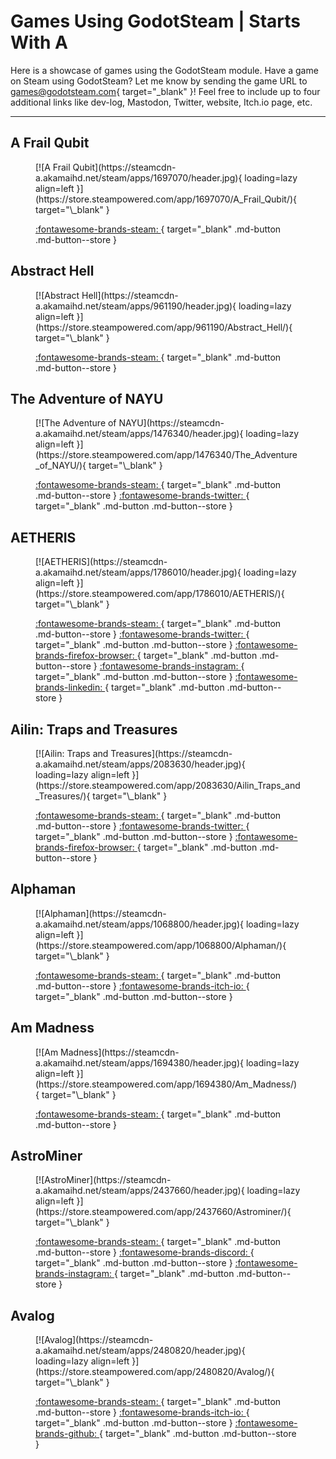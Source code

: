 # Games Using GodotSteam | Starts With A

Here is a showcase of games using the GodotSteam module. Have a game on Steam using GodotSteam? Let me know by sending the game URL to [games@godotsteam.com](mailto:games@godotsteam.com){ target="\_blank" }!  Feel free to include up to four additional links like dev-log, Mastodon, Twitter, website, Itch.io page, etc.

---

<div id="games" markdown>

<!-- A Frail Qubit -->
## A Frail Qubit
<figure class="game" markdown>
[![A Frail Qubit](https://steamcdn-a.akamaihd.net/steam/apps/1697070/header.jpg){ loading=lazy align=left }](https://store.steampowered.com/app/1697070/A_Frail_Qubit/){ target="\_blank" }

[ :fontawesome-brands-steam: ](https://store.steampowered.com/app/1697070/A_Frail_Qubit/){ target="\_blank" .md-button .md-button--store }
</figure>

<!-- Abstract Hell -->
## Abstract Hell
<figure class="game" markdown>
[![Abstract Hell](https://steamcdn-a.akamaihd.net/steam/apps/961190/header.jpg){ loading=lazy align=left }](https://store.steampowered.com/app/961190/Abstract_Hell/){ target="\_blank" }

[ :fontawesome-brands-steam: ](https://store.steampowered.com/app/961190/Abstract_Hell/){ target="\_blank" .md-button .md-button--store }
</figure>

<!-- The Adventure of NAYU -->
## The Adventure of NAYU
<figure class="game" markdown>
[![The Adventure of NAYU](https://steamcdn-a.akamaihd.net/steam/apps/1476340/header.jpg){ loading=lazy align=left }](https://store.steampowered.com/app/1476340/The_Adventure_of_NAYU/){ target="\_blank" }

[ :fontawesome-brands-steam: ](https://store.steampowered.com/app/1476340/The_Adventure_of_NAYU/){ target="\_blank" .md-button .md-button--store }
[ :fontawesome-brands-twitter: ](https://twitter.com/kogeume){ target="\_blank" .md-button .md-button--store }
</figure>

<!-- AETHERIS -->
## AETHERIS
<figure class="game" markdown>
[![AETHERIS](https://steamcdn-a.akamaihd.net/steam/apps/1786010/header.jpg){ loading=lazy align=left }](https://store.steampowered.com/app/1786010/AETHERIS/){ target="\_blank" }

[ :fontawesome-brands-steam: ](https://store.steampowered.com/app/1786010/AETHERIS/){ target="\_blank" .md-button .md-button--store }
[ :fontawesome-brands-twitter: ](https://twitter.com/wildwitsgames){ target="\_blank" .md-button .md-button--store }
[ :fontawesome-brands-firefox-browser: ](https://wildwits.games/){ target="\_blank" .md-button .md-button--store }
[ :fontawesome-brands-instagram: ](https://www.instagram.com/wildwitsgames/){ target="\_blank" .md-button .md-button--store }
[ :fontawesome-brands-linkedin: ](https://www.linkedin.com/company/wild-wits-games/){ target="\_blank" .md-button .md-button--store }
</figure>

<!-- Ailin: Traps and Treasures -->
## Ailin: Traps and Treasures
<figure class="game" markdown>
[![Ailin: Traps and Treasures](https://steamcdn-a.akamaihd.net/steam/apps/2083630/header.jpg){ loading=lazy align=left }](https://store.steampowered.com/app/2083630/Ailin_Traps_and_Treasures/){ target="\_blank" }

[ :fontawesome-brands-steam: ](https://store.steampowered.com/app/2083630/Ailin_Traps_and_Treasures/){ target="\_blank" .md-button .md-button--store }
[ :fontawesome-brands-twitter: ](https://twitter.com/4gotndream){ target="\_blank" .md-button .md-button--store }
[ :fontawesome-brands-firefox-browser: ](https://www.forgottendreamgames.com/){ target="\_blank" .md-button .md-button--store }
</figure>

<!-- Alphaman -->
## Alphaman
<figure class="game" markdown>
[![Alphaman](https://steamcdn-a.akamaihd.net/steam/apps/1068800/header.jpg){ loading=lazy align=left }](https://store.steampowered.com/app/1068800/Alphaman/){ target="\_blank" }

[ :fontawesome-brands-steam: ](https://store.steampowered.com/app/1068800/Alphaman/){ target="\_blank" .md-button .md-button--store }
[ :fontawesome-brands-itch-io: ](https://yomic.itch.io/alphaman){ target="\_blank" .md-button .md-button--store }
</figure>

<!-- Am Madness -->
## Am Madness
<figure class="game" markdown>
[![Am Madness](https://steamcdn-a.akamaihd.net/steam/apps/1694380/header.jpg){ loading=lazy align=left }](https://store.steampowered.com/app/1694380/Am_Madness/){ target="\_blank" }

[ :fontawesome-brands-steam: ](https://store.steampowered.com/app/1694380/Am_Madness/){ target="\_blank" .md-button .md-button--store }
</figure>

<!-- AstroMiner -->
## AstroMiner
<figure class="game" markdown>
[![AstroMiner](https://steamcdn-a.akamaihd.net/steam/apps/2437660/header.jpg){ loading=lazy align=left }](https://store.steampowered.com/app/2437660/Astrominer/){ target="\_blank" }

[ :fontawesome-brands-steam: ](https://store.steampowered.com/app/2437660/Astrominer/){ target="\_blank" .md-button .md-button--store }
[ :fontawesome-brands-discord: ](https://discord.com/invite/eBUx9XXkcs){ target="\_blank" .md-button .md-button--store }
[ :fontawesome-brands-instagram: ](https://www.instagram.com/astrominergame/){ target="\_blank" .md-button .md-button--store }
</figure>

<!-- Avalog -->
## Avalog
<figure class="game" markdown>
[![Avalog](https://steamcdn-a.akamaihd.net/steam/apps/2480820/header.jpg){ loading=lazy align=left }](https://store.steampowered.com/app/2480820/Avalog/){ target="\_blank" }

[ :fontawesome-brands-steam: ](https://store.steampowered.com/app/2480820/Avalog/){ target="\_blank" .md-button .md-button--store }
[ :fontawesome-brands-itch-io: ](https://avaloggames.itch.io/){ target="\_blank" .md-button .md-button--store }
[ :fontawesome-brands-github: ](https://github.com/rmdocherty/Avalog_){ target="\_blank" .md-button .md-button--store }
</figure>

</div>